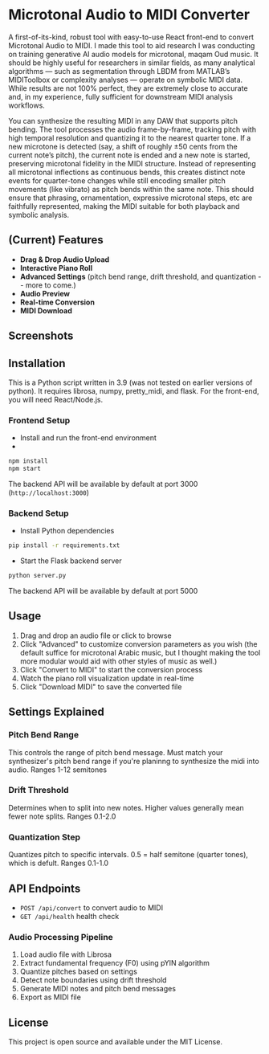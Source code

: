 # Microtonal Audio to MIDI Converter

A first-of-its-kind, robust tool with easy-to-use React front-end to convert Microtonal Audio to MIDI. I made this tool to aid research I was conducting on training generative AI audio models for microtonal, maqam Oud music. It should be highly useful for researchers in similar fields, as many analytical algorithms — such as segmentation through LBDM from MATLAB’s MIDIToolbox or complexity analyses — operate on symbolic MIDI data. While results are not 100% perfect, they are extremely close to accurate and, in my experience, fully sufficient for downstream MIDI analysis workflows.

You can synthesize the resulting MIDI in any DAW that supports pitch bending. The tool processes the audio frame-by-frame, tracking pitch with high temporal resolution and quantizing it to the nearest quarter tone. If a new microtone is detected (say, a shift of roughly ±50 cents from the current note’s pitch), the current note is ended and a new note is started, preserving microtonal fidelity in the MIDI structure. Instead of representing all microtonal inflections as continuous bends, this creates distinct note events for quarter-tone changes while still encoding smaller pitch movements (like vibrato) as pitch bends within the same note. This should ensure that phrasing, ornamentation, expressive microtonal steps, etc are faithfully represented, making the MIDI suitable for both playback and symbolic analysis.

## (Current) Features
-  **Drag & Drop Audio Upload**
-  **Interactive Piano Roll**
-  **Advanced Settings** (pitch bend range, drift threshold, and quantization -- more to come.)
-  **Audio Preview** 
-  **Real-time Conversion**
-  **MIDI Download**

## Screenshots

## Installation
This is a Python script written in 3.9 (was not tested on earlier versions of python). It requires librosa, numpy, pretty_midi, and flask. For the front-end, you will need React/Node.js.

### Frontend Setup
- Install and run the front-end environment
- 
```bash
npm install
npm start
```

The backend API will be available by default at port 3000 (`http://localhost:3000`)

### Backend Setup

- Install Python dependencies
```bash
pip install -r requirements.txt
```

- Start the Flask backend server
```bash
python server.py
```

The backend API will be available by default at port 5000

## Usage

1. Drag and drop an audio file or click to browse
2. Click "Advanced" to customize conversion parameters as you wish (the default suffice for microtonal Arabic music, but I thought making the tool more modular would aid with other styles of music as well.)
3. Click "Convert to MIDI" to start the conversion process
4. Watch the piano roll visualization update in real-time
5. Click "Download MIDI" to save the converted file

## Settings Explained

### Pitch Bend Range
This controls the range of pitch bend message. Must match your synthesizer's pitch bend range if you're planinng to synthesize the midi into audio. Ranges 1-12 semitones

### Drift Threshold
Determines when to split into new notes. Higher values generally mean fewer note splits. Ranges 0.1-2.0

### Quantization Step
Quantizes pitch to specific intervals. 0.5 = half semitone (quarter tones), which is defult. Ranges 0.1-1.0

## API Endpoints

- `POST /api/convert` to convert audio to MIDI
- `GET /api/health` health check

### Audio Processing Pipeline
1. Load audio file with Librosa
2. Extract fundamental frequency (F0) using pYIN algorithm
3. Quantize pitches based on settings
4. Detect note boundaries using drift threshold
5. Generate MIDI notes and pitch bend messages
6. Export as MIDI file


## License

This project is open source and available under the MIT License.



